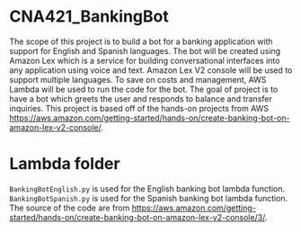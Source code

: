# CNA421_BankingBot
The scope of this project is to build a bot for a banking application with support for English and Spanish languages. The bot will be created using Amazon Lex which is a service for building conversational interfaces into any application using voice and text. Amazon Lex V2 console will be used to support multiple languages. To save on costs and management, AWS Lambda will be used to run the code for the bot. The goal of project is to have a bot which greets the user and responds to balance and transfer inquiries. This project is based off of the hands-on projects from AWS https://aws.amazon.com/getting-started/hands-on/create-banking-bot-on-amazon-lex-v2-console/.

# Lambda folder
`BankingBotEnglish.py` is used for the English banking bot lambda function. `BankingBotSpanish.py` is used for the Spanish banking bot lambda function. The source of the code are from https://aws.amazon.com/getting-started/hands-on/create-banking-bot-on-amazon-lex-v2-console/3/.
